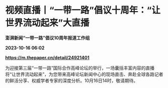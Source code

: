 # 视频直播丨“一带一路”倡议十周年：“让世界流动起来”大直播
**澎湃新闻“一带一路”倡议10周年报道工作组**

**2023-10-16 06:02**

**https://m.thepaper.cn/detail/24921401**

为迎接第三届“一带一路”国际合作高峰论坛的举行，一场囊括丰富内容的直播将“让世界流动起来”，为您带来高峰论坛新闻中心的现场直击、奔赴全球各路记者的鲜活分享、权威学者专家的深度分析。10月16日14时，敬请期待。